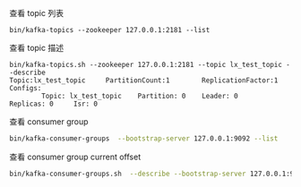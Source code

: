 查看 topic 列表
```
bin/kafka-topics --zookeeper 127.0.0.1:2181 --list
```

查看 topic 描述
```
bin/kafka-topics.sh --zookeeper 127.0.0.1:2181 --topic lx_test_topic --describe
Topic:lx_test_topic     PartitionCount:1        ReplicationFactor:1     Configs:
        Topic: lx_test_topic    Partition: 0    Leader: 0       Replicas: 0     Isr: 0
```

查看 consumer group
```bash
bin/kafka-consumer-groups  --bootstrap-server 127.0.0.1:9092 --list
```

查看 consumer group current offset
```bash
bin/kafka-consumer-groups.sh  --describe --bootstrap-server 127.0.0.1:9092 --group group_name
```
